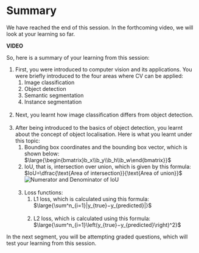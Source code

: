# Summary

We have reached the end of this session. In the forthcoming video, we will look at your learning so far.

**VIDEO**

So, here is a summary of your learning from this session:

1.  First, you were introduced to computer vision and its applications. You were briefly introduced to the four areas where CV can be applied:
    1.  Image classification
    2.  Object detection
    3.  Semantic segmentation
    4.  Instance segmentation  
         
2.  Next, you learnt how image classification differs from object detection.  
     
3.  After being introduced to the basics of object detection, you learnt about the concept of object localisation. Here is what you learnt under this topic:
    1.  Bounding box coordinates and the bounding box vector, which is shown below:  
        $\large{\begin{bmatrix}b_x\\b_y\\b_h\\b_w\end{bmatrix}}$
    2.  IoU, that is, intersection over union, which is given by this formula:  
        $IoU=\dfrac{\text{Area of intersection}}{\text{Area of union}}$  
        ![Numerator and Denominator of IoU](https://i.ibb.co/pPcL2Pq/Numerator-and-Denominator-of-Io-U.png)  
         
    3.  Loss functions:
        1.  L1 loss, which is calculated using this formula:   
            $\large{\sum^n_{i=1}|y_{true}−y_{predicted}|}$  
             
        2.  L2 loss, which is calculated using this formula:  
            $\large{\sum^n_{i=1}\left(y_{true}−y_{predicted}\right)^2}$

In the next segment, you will be attempting graded questions, which will test your learning from this session.